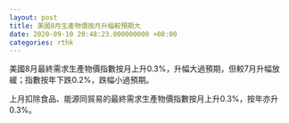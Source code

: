 ```yaml
---
layout: post
title: 美國8月生產物價按月升幅較預期大
date: 2020-09-10 20:48:23.000000000 +08:00
categories: rthk
---
```


美國8月最終需求生產物價指數按月上升0.3%，升幅大過預期，但較7月升幅放緩；指數按年下跌0.2%，跌幅小過預期。

上月扣除食品、能源同貿易的最終需求生產物價指數按月上升0.3%，按年亦升0.3%。
